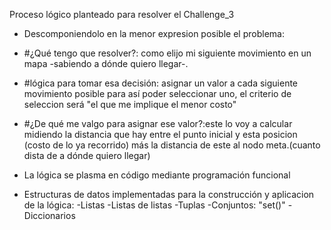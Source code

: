Proceso lógico planteado para resolver el Challenge_3

-  Descomponiendolo en la menor expresion posible el problema: 
-  #¿Qué tengo que resolver?: como elijo mi siguiente movimiento en un mapa -sabiendo a dónde quiero llegar-.
-  #lógica para tomar esa decisión: asignar un valor a cada siguiente movimiento posible para así poder seleccionar uno, el criterio de seleccion será  "el que me implique el menor costo"
-  #¿De qué me valgo para asignar ese valor?:este lo voy a calcular midiendo la distancia que hay entre el punto inicial y esta posicion (costo de lo ya recorrido) más la distancia de este    al nodo meta.(cuanto dista de a dónde quiero llegar)

-  La lógica se plasma en código mediante programación funcional

-  Estructuras de datos implementadas para la construcción y aplicacion de la lógica:
    -Listas
    -Listas de listas
    -Tuplas
    -Conjuntos: "set()"
    -Diccionarios  

  
